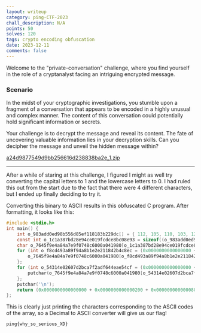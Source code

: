 ```yaml
---
layout: writeup
category: ping-CTF-2023
chall_description: N/A
points: 50
solves: 120
tags: crypto encoding obfuscation
date: 2023-12-11
comments: false
---
```


Welcome to the "private-conversation" challenge, where you find yourself in the role of a cryptanalyst facing an intriguing encrypted message.  

### Scenario  
In the midst of your cryptographic investigations, you stumble upon a fragment of a conversation that appears to be encoded in a highly unusual and complex manner. The content of this conversation could potentially hold significant information or secrets.  

Your challenge is to decrypt the message and reveal its content. The fate of uncovering valuable information lies in your decryption skills. Can you decipher the message and unveil the hidden message within?  

[a24d9877549d9bb256616d238838ba2e_1.zip](https://github.com/Nightxade/ctf-writeups/assets/CTFs/ping-CTF-2023/a24d9877549d9bb256616d238838ba2e_1.zip)  

---

After a while of staring at this challenge, I figured I might as well try converting the capital letters to 1 and the lowercase letters to 0. I had ruled this out from the start due to the fact that there were 4 different characters, but I ended up finally deciding to try it.  

Converting this binary to ASCII results in this obfuscated C program. After formatting, it looks like this:  

```c
#include <stdio.h>
int main() {
    int o_983add0ed98b556d85ef118183b229dc[] = { 112, 105, 110, 103, 123, 119, 104, 121, 95, 115, 111, 95, 115, 101, 114, 105, 111, 117, 115, 95, 88, 68, 125 };
    const int o_1c1a387bd28e94ce019fcdce8bc08e93 = sizeof((o_983add0ed98b556d85ef118183b229dc)) / sizeof((o_983add0ed98b556d85ef118183b229dc[(0x0000000000000000 + 0x0000000000000200 + 0x0000000000000800 - 0x0000000000000A00)]));
    char o_7645f9e4a84a7e9f0748c6000a041980[o_1c1a387bd28e94ce019fcdce8bc08e93];
    for (int o_f8cd493a89f94a8b1e2e211842b4c8ec = (0x0000000000000000 + 0x0000000000000200 + 0x0000000000000800 - 0x0000000000000A00); (o_f8cd493a89f94a8b1e2e211842b4c8ec < o_1c1a387bd28e94ce019fcdce8bc08e93) & !!(o_f8cd493a89f94a8b1e2e211842b4c8ec < o_1c1a387bd28e94ce019fcdce8bc08e93); ++o_f8cd493a89f94a8b1e2e211842b4c8ec) {
        o_7645f9e4a84a7e9f0748c6000a041980[o_f8cd493a89f94a8b1e2e211842b4c8ec] = (char)(o_983add0ed98b556d85ef118183b229dc[o_f8cd493a89f94a8b1e2e211842b4c8ec]);
    };
    for (int o_54314e02607d2bca7f2adf644eae54cf = (0x0000000000000000 + 0x0000000000000200 + 0x0000000000000800 - 0x0000000000000A00); (o_54314e02607d2bca7f2adf644eae54cf < o_1c1a387bd28e94ce019fcdce8bc08e93) & !!(o_54314e02607d2bca7f2adf644eae54cf < o_1c1a387bd28e94ce019fcdce8bc08e93); ++o_54314e02607d2bca7f2adf644eae54cf) {
        putchar(o_7645f9e4a84a7e9f0748c6000a041980[o_54314e02607d2bca7f2adf644eae54cf]);
    };
    putchar('\n');
    return (0x0000000000000000 + 0x0000000000000200 + 0x0000000000000800 - 0x0000000000000A00);
};
```

This is clearly just printing the characters corresponding to the ASCII codes of the array, so a Decimal to ASCII converter will give us our flag!  

    ping{why_so_serious_XD}